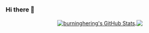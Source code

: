 ### Hi there 👋

<!--
**burninghering/burninghering** is a ✨ _special_ ✨ repository because its `README.md` (this file) appears on your GitHub profile.

Here are some ideas to get you started:

- 🔭 I’m currently working on ...
- 🌱 I’m currently learning ...
- 👯 I’m looking to collaborate on ...
- 🤔 I’m looking for help with ...
- 💬 Ask me about ...
- 📫 How to reach me: ...
- 😄 Pronouns: ...
- ⚡ Fun fact: ...
-->
<p align="center">

<a href="https://github.com/burninghering/burninghering">
  <img align="center" src="https://github-readme-stats.vercel.app/api?username=burninghering&show_icons=true&theme=merko&include_all_commits=true&hide=contribs&count_private=true&line_height=32" alt="burninghering's GitHub Stats" />
</a>

<a href="https://github.com/burninghering/burninghering">
  <img align="center" src="https://github-readme-stats.vercel.app/api/top-langs/?username=burninghering&show_icons=true&theme=merko&langs_count=3&layout=default&hide_border=false" />
</a>

</p>
